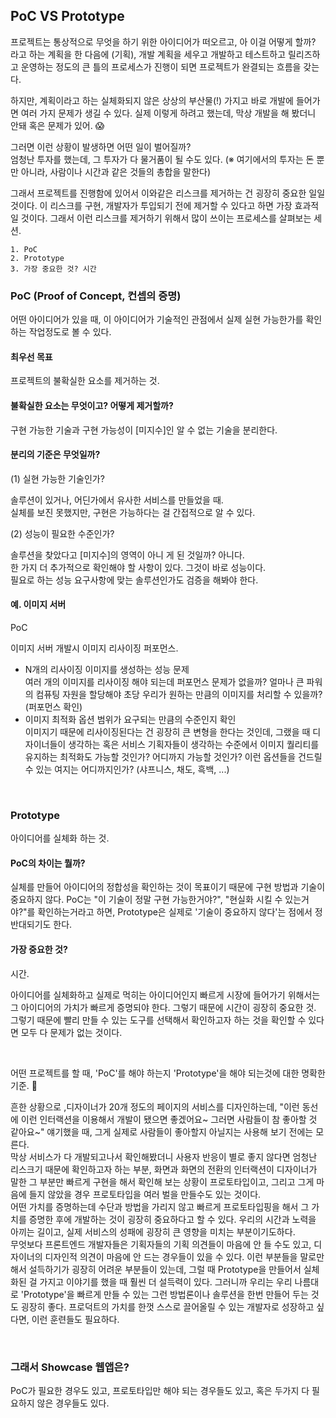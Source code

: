 ## PoC VS Prototype

프로젝트는 통상적으로 무엇을 하기 위한 아이디어가 떠오르고, 아 이걸 어떻게 할까? 라고 하는 계획을 한 다음에 (기획), 개발 계획을 세우고 개발하고 테스트하고 릴리즈하고 운영하는 정도의 큰 틀의 프로세스가 진행이 되면 프로젝트가 완결되는 흐름을 갖는다.

하지만, 계획이라고 하는 실체화되지 않은 상상의 부산물(!) 가지고 바로 개발에 들어가면 여러 가지 문제가 생길 수 있다. 실제 이렇게 하려고 했는데, 막상 개발을 해 봤더니 안돼 혹은 문제가 있어. 😱

그러면 이런 상황이 발생하면 어떤 일이 벌어질까?<br />
엄청난 투자를 했는데, 그 투자가 다 물거품이 될 수도 있다. (※ 여기에서의 투자는 돈 뿐만 아니라, 사람이나 시간과 같은 것들의 총합을 말한다)

그래서 프로젝트를 진행함에 있어서 이와같은 리스크를 제거하는 건 굉장히 중요한 일일 것이다. 이 리스크를 구현, 개발자가 투입되기 전에 제거할 수 있다고 하면 가장 효과적일 것이다. 그래서 이런 리스크를 제거하기 위해서 많이 쓰이는 프로세스를 살펴보는 세션.

```
1. PoC
2. Prototype
3. 가장 중요한 것? 시간
```

### PoC (Proof of Concept, 컨셉의 증명)

어떤 아이디어가 있을 때, 이 아이디어가 기술적인 관점에서 실제 실현 가능한가를 확인하는 작업정도로 볼 수 있다.

#### 최우선 목표

프로젝트의 불확실한 요소를 제거하는 것.

#### 불확실한 요소는 무엇이고? 어떻게 제거할까?

구현 가능한 기술과 구현 가능성이 [미지수]인 알 수 없는 기술을 분리한다.

#### 분리의 기준은 무엇일까?

(1) 실현 가능한 기술인가?

솔루션이 있거나, 어딘가에서 유사한 서비스를 만들었을 때.<br />
실체를 보진 못했지만, 구현은 가능하다는 걸 간접적으로 알 수 있다.

(2) 성능이 필요한 수준인가?

솔루션을 찾았다고 [미지수]의 영역이 아니 게 된 것일까? 아니다.<br />
한 가지 더 추가적으로 확인해야 할 사항이 있다. 그것이 바로 성능이다.<br />
필요로 하는 성능 요구사항에 맞는 솔루션인가도 검증을 해봐야 한다.

#### 예. 이미지 서버

PoC<br />

이미지 서버 개발시 이미지 리사이징 퍼포먼스. <br />

- N개의 리사이징 이미지를 생성하는 성능 문제 <br />
  여러 개의 이미지를 리사이징 해야 되는데 퍼포먼스 문제가 없을까? 얼마나 큰 파워의 컴퓨팅 자원을 할당해야 초당 우리가 원하는 만큼의 이미지를 처리할 수 있을까? (퍼포먼스 확인)<br />
- 이미지 최적화 옵션 범위가 요구되는 만큼의 수준인지 확인<br />
  이미지기 때문에 리사이징된다는 건 굉장히 큰 변형을 한다는 것인데, 그랬을 때 디자이너들이 생각하는 혹은 서비스 기획자들이 생각하는 수준에서 이미지 퀄리티를 유지하는 최적화도 가능할 것인가? 어디까지 가능할 것인가? 이런 옵션들을 건드릴 수 있는 여지는 어디까지인가? (샤프니스, 채도, 흑백, ...)

<br />

### Prototype

아이디어를 실체화 하는 것.

#### PoC의 차이는 뭘까?

실체를 만들어 아이디어의 정합성을 확인하는 것이 목표이기 때문에 구현 방법과 기술이 중요하지 않다. PoC는 "이 기술이 정말 구현 가능한거야?", "현실화 시킬 수 있는거야?"를 확인하는거라고 하면, Prototype은 실제로 '기술이 중요하지 않다'는 점에서 정반대되기도 한다.

#### 가장 중요한 것?

시간.<br />

아이디어를 실체화하고 실제로 먹히는 아이디어인지 빠르게 시장에 들어가기 위해서는 그 아이디어의 가치가 빠르게 증명되야 한다. 그렇기 때문에 시간이 굉장히 중요한 것. 그렇기 때문에 빨리 만들 수 있는 도구를 선택해서 확인하고자 하는 것을 확인할 수 있다면 모두 다 문제가 없는 것이다.

<br />

어떤 프로젝트를 할 때, 'PoC'를 해야 하는지 'Prototype'을 해야 되는것에 대한 명확한 기준. 🙂

흔한 상황으로 ,디자이너가 20개 정도의 페이지의 서비스를 디자인하는데, "이런 동선에 이런 인터랙션을 이용해서 개발이 됐으면 좋겠어요~ 그러면 사람들이 참 좋아할 것 같아요~" 얘기했을 때, 그게 실제로 사람들이 좋아할지 아닐지는 사용해 보기 전에는 모른다. <br />
막상 서비스가 다 개발되고나서 확인해봤더니 사용자 반응이 별로 좋지 않다면 엄청난 리스크기 때문에 확인하고자 하는 부분, 화면과 화면의 전환의 인터랙션이 디자이너가 말한 그 부분만 빠르게 구현을 해서 확인해 보는 상황이 프로토타입이고, 그리고 그게 마음에 들지 않았을 경우 프로토타입을 여러 벌을 만들수도 있는 것이다.<br />
어떤 가치를 증명하는데 수단과 방법을 가리지 않고 빠르게 프로토타입핑을 해서 그 가치를 증명한 후에 개발하는 것이 굉장히 중요하다고 할 수 있다. 우리의 시간과 노력을 아끼는 길이고, 실제 서비스의 성패에 굉장히 큰 영향을 미치는 부분이기도하다.<br />
무엇보다 프론트엔드 개발자들은 기획자들의 기획 의견들이 마음에 안 들 수도 있고, 디자이너의 디자인적 의견이 마음에 안 드는 경우들이 있을 수 있다. 이런 부분들을 말로만 해서 설득하기가 굉장히 어려운 부분들이 있는데, 그럴 때 Prototype을 만들어서 실체화된 걸 가지고 이야기를 했을 때 훨씬 더 설득력이 있다. 그러니까 우리는 우리 나름대로 'Prototype'을 빠르게 만들 수 있는 그런 방법론이나 솔루션을 한번 만들어 두는 것도 굉장히 좋다. 프로덕트의 가치를 한껏 스스로 끌어올릴 수 있는 개발자로 성장하고 싶다면, 이런 훈련들도 필요하다.

<br />

### 그래서 Showcase 웹앱은?

PoC가 필요한 경우도 있고, 프로토타입만 해야 되는 경우들도 있고, 혹은 두가지 다 필요하지 않은 경우들도 있다.
